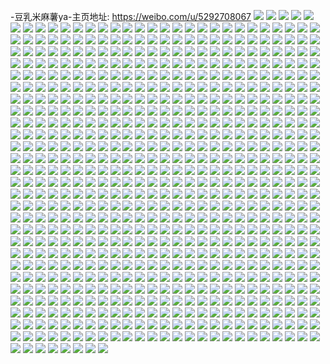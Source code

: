 -豆乳米麻薯ya-主页地址: https://weibo.com/u/5292708067 
![](https://wx4.sinaimg.cn/mw2000/005MbF99ly1h9dji4mm46j30k00iy0tb.jpg) 
![](https://wx4.sinaimg.cn/mw2000/005MbF99ly1h95yn3yqvij30sg0sgtq4.jpg) 
![](https://wx4.sinaimg.cn/mw2000/005MbF99ly1h95yn34e3vj30sg0sgk91.jpg) 
![](https://wx4.sinaimg.cn/mw2000/005MbF99ly1h92lqb2aihj30n00qcn25.jpg) 
![](https://wx4.sinaimg.cn/mw2000/005MbF99ly1h92lqarbvcj30n00ougqo.jpg) 
![](https://wx4.sinaimg.cn/mw2000/005MbF99ly1h92lqbbiwsj30u00u0doh.jpg) 
![](https://wx4.sinaimg.cn/mw2000/005MbF99ly1h92lqbo3o3j30u00u011m.jpg) 
![](https://wx4.sinaimg.cn/mw2000/005MbF99ly1h92lsfhy61j31410u0qby.jpg) 
![](https://wx4.sinaimg.cn/mw2000/005MbF99ly1h8udp5jsruj30n009i3z6.jpg) 
![](https://wx4.sinaimg.cn/mw2000/005MbF99ly1h8udp8twnuj32402d81kz.jpg) 
![](https://wx4.sinaimg.cn/mw2000/005MbF99ly1h8udp517alj322o2rk1ky.jpg) 
![](https://wx4.sinaimg.cn/mw2000/005MbF99ly1h8udp2dhegj31o0280e82.jpg) 
![](https://wx4.sinaimg.cn/mw2000/005MbF99ly1h8udqdqt37j32c0340qv9.jpg) 
![](https://wx4.sinaimg.cn/mw2000/005MbF99ly1h8qvu491xcj31o02807wh.jpg) 
![](https://wx4.sinaimg.cn/mw2000/005MbF99ly1h8qvu5usaoj31o01o04k3.jpg) 
![](https://wx4.sinaimg.cn/mw2000/005MbF99ly1h8qvu3j7ggj31o0280e81.jpg) 
![](https://wx4.sinaimg.cn/mw2000/005MbF99ly1h8onv6av6lj31o0280u0y.jpg) 
![](https://wx4.sinaimg.cn/mw2000/005MbF99ly1h8onv1sx2qj31fv1vqhdt.jpg) 
![](https://wx4.sinaimg.cn/mw2000/005MbF99ly1h8onv3oy2gj31lw236qv5.jpg) 
![](https://wx4.sinaimg.cn/mw2000/005MbF99ly1h8onv8sjwij31o0280x6p.jpg) 
![](https://wx4.sinaimg.cn/mw2000/005MbF99ly1h8nj5scp8pj31400u07bv.jpg) 
![](https://wx4.sinaimg.cn/mw2000/005MbF99ly1h8l6963g2dj31ev1ev7vi.jpg) 
![](https://wx4.sinaimg.cn/mw2000/005MbF99ly1h8l69h6moaj31b00qg10u.jpg) 
![](https://wx4.sinaimg.cn/mw2000/005MbF99ly1h8jzx7kd9zj32kp340hdw.jpg) 
![](https://wx4.sinaimg.cn/mw2000/005MbF99ly1h8jzx37gnrj30sg0sg15o.jpg) 
![](https://wx4.sinaimg.cn/mw2000/005MbF99ly1h8jzx8oms7j30sg0sganw.jpg) 
![](https://wx4.sinaimg.cn/mw2000/005MbF99ly1h8ixbg1xl9j323u35se82.jpg) 
![](https://wx4.sinaimg.cn/mw2000/005MbF99ly1h8ixb9rni0j323u35shdu.jpg) 
![](https://wx4.sinaimg.cn/mw2000/005MbF99ly1h8ixbdb5bfj323u35snpe.jpg) 
![](https://wx4.sinaimg.cn/mw2000/005MbF99ly1h8ixblj46cj323u35snpe.jpg) 
![](https://wx4.sinaimg.cn/mw2000/005MbF99ly1h8ixbiqqg0j323u35skjm.jpg) 
![](https://wx4.sinaimg.cn/mw2000/005MbF99ly1h8ixbohhiaj323u35shdu.jpg) 
![](https://wx4.sinaimg.cn/mw2000/005MbF99ly1h8ixb6eu61j323u35skjo.jpg) 
![](https://wx4.sinaimg.cn/mw2000/005MbF99ly1h8ixbquoooj323u35skjo.jpg) 
![](https://wx4.sinaimg.cn/mw2000/005MbF99ly1h8ixd1ytrcj323u35sb2c.jpg) 
![](https://wx4.sinaimg.cn/mw2000/005MbF99ly1h8hov56uyvj30sg0sg4e1.jpg) 
![](https://wx4.sinaimg.cn/mw2000/005MbF99ly1h8hov66peaj30sg0sgapn.jpg) 
![](https://wx4.sinaimg.cn/mw2000/005MbF99ly1h8hov775rlj30sg0sgnch.jpg) 
![](https://wx4.sinaimg.cn/mw2000/005MbF99ly1h8hov8g5swj30sg0sgh0u.jpg) 
![](https://wx4.sinaimg.cn/mw2000/005MbF99ly1h8hovbwe4zj31o01o04qq.jpg) 
![](https://wx4.sinaimg.cn/mw2000/005MbF99ly1h8hovckwmfj30sg0sgwtr.jpg) 
![](https://wx4.sinaimg.cn/mw2000/005MbF99ly1h8bwjfru7qj30qo0qodsf.jpg) 
![](https://wx4.sinaimg.cn/mw2000/005MbF99ly1h8bwjhgic2j30qo0qo7go.jpg) 
![](https://wx4.sinaimg.cn/mw2000/005MbF99ly1h8bwjikpw1j30qo0qo7g1.jpg) 
![](https://wx4.sinaimg.cn/mw2000/005MbF99ly1h8bwjebliij30qo0qoqeu.jpg) 
![](https://wx4.sinaimg.cn/mw2000/005MbF99ly1h88j7itfslj31o01o01kx.jpg) 
![](https://wx4.sinaimg.cn/mw2000/005MbF99ly1h868lyp9hij30sg0sgadb.jpg) 
![](https://wx4.sinaimg.cn/mw2000/005MbF99ly1h868lyeofgj31910u0af8.jpg) 
![](https://wx4.sinaimg.cn/mw2000/005MbF99ly1h868m0x4pgj314a0sg42z.jpg) 
![](https://wx4.sinaimg.cn/mw2000/005MbF99ly1h868lz3ketj30sg0sgq7y.jpg) 
![](https://wx4.sinaimg.cn/mw2000/005MbF99ly1h868m0csckj30sg0sg78v.jpg) 
![](https://wx4.sinaimg.cn/mw2000/005MbF99ly1h868m13za3j307g07gq2x.jpg) 
![](https://wx4.sinaimg.cn/mw2000/005MbF99ly1h851ihnaq7j30n00q4tcb.jpg) 
![](https://wx4.sinaimg.cn/mw2000/005MbF99ly1h83vivb1jgj31o0280e23.jpg) 
![](https://wx4.sinaimg.cn/mw2000/005MbF99ly1h83vivv9oij31o0280h9d.jpg) 
![](https://wx4.sinaimg.cn/mw2000/005MbF99ly1h83viuw311j31o0280x4x.jpg) 
![](https://wx4.sinaimg.cn/mw2000/005MbF99ly1h83viwntc4j32bh1qmkjl.jpg) 
![](https://wx4.sinaimg.cn/mw2000/005MbF99ly1h83vix27woj30wr0zqjz2.jpg) 
![](https://wx4.sinaimg.cn/mw2000/005MbF99ly1h83vixicuaj31o01907c5.jpg) 
![](https://wx4.sinaimg.cn/mw2000/005MbF99ly1h80u9sbj0lj30u014046o.jpg) 
![](https://wx4.sinaimg.cn/mw2000/005MbF99ly1h80u9smnjsj30k60ja3zp.jpg) 
![](https://wx4.sinaimg.cn/mw2000/005MbF99ly1h80u9sylywj306f066dft.jpg) 
![](https://wx4.sinaimg.cn/mw2000/005MbF99ly1h7y4tt0fi0j30sg1p5qds.jpg) 
![](https://wx4.sinaimg.cn/mw2000/005MbF99ly1h7y4trdosjj33423407wk.jpg) 
![](https://wx4.sinaimg.cn/mw2000/005MbF99ly1h7y4tu2p8yj31o02807wh.jpg) 
![](https://wx4.sinaimg.cn/mw2000/005MbF99ly1h7y4tv2mczj31o0280e81.jpg) 
![](https://wx4.sinaimg.cn/mw2000/005MbF99ly1h7vi2bje6rj30u00u07bi.jpg) 
![](https://wx4.sinaimg.cn/mw2000/005MbF99ly1h7vi2ahi4vj30u00u0wiq.jpg) 
![](https://wx4.sinaimg.cn/mw2000/005MbF99ly1h7vi2chf3cj30u0140agu.jpg) 
![](https://wx4.sinaimg.cn/mw2000/005MbF99ly1h7nidxg2exj31o01o0npd.jpg) 
![](https://wx4.sinaimg.cn/mw2000/005MbF99ly1h7nidzfukoj31o01o01kx.jpg) 
![](https://wx4.sinaimg.cn/mw2000/005MbF99ly1h7nidv3vhij30n01dsnib.jpg) 
![](https://wx4.sinaimg.cn/mw2000/005MbF99ly1h7mj63kfgej30tn0q9410.jpg) 
![](https://wx4.sinaimg.cn/mw2000/005MbF99ly1h7kx96ns0pj30n01ds0zt.jpg) 
![](https://wx4.sinaimg.cn/mw2000/005MbF99ly1h7kx992nr5j30n01ds0z0.jpg) 
![](https://wx4.sinaimg.cn/mw2000/005MbF99ly1h7fdlkpt92j30qo0qoak3.jpg) 
![](https://wx4.sinaimg.cn/mw2000/005MbF99ly1h7fdll6xcsj30qo0qoqcr.jpg) 
![](https://wx4.sinaimg.cn/mw2000/005MbF99ly1h7fdllgxetj30qo0qogtc.jpg) 
![](https://wx4.sinaimg.cn/mw2000/005MbF99ly1h7fdllqbbuj30qo0qogos.jpg) 
![](https://wx4.sinaimg.cn/mw2000/005MbF99ly1h7au6umv7dj31o02807az.jpg) 
![](https://wx4.sinaimg.cn/mw2000/005MbF99ly1h77dhlg7cfj31kw35s1ky.jpg) 
![](https://wx4.sinaimg.cn/mw2000/005MbF99ly1h77dhn3f0vj31o02801ky.jpg) 
![](https://wx4.sinaimg.cn/mw2000/005MbF99ly1h77dhp49orj31o0280kci.jpg) 
![](https://wx4.sinaimg.cn/mw2000/005MbF99ly1h77dhi4a7dj30u00u0dm2.jpg) 
![](https://wx4.sinaimg.cn/mw2000/005MbF99ly1h725pilkdmj30u0140wih.jpg) 
![](https://wx4.sinaimg.cn/mw2000/005MbF99ly1h725pi5qg8j31400u04a8.jpg) 
![](https://wx4.sinaimg.cn/mw2000/005MbF99ly1h725pj8h7ej30u00u0wii.jpg) 
![](https://wx4.sinaimg.cn/mw2000/005MbF99ly1h725pjtaogj30u0140tge.jpg) 
![](https://wx4.sinaimg.cn/mw2000/005MbF99ly1h725pk91jpj30u0140k1a.jpg) 
![](https://wx4.sinaimg.cn/mw2000/005MbF99ly1h725piw3vcj30h00lqmxi.jpg) 
![](https://wx4.sinaimg.cn/mw2000/005MbF99ly1h70hxjhrsyj31670vnwq1.jpg) 
![](https://wx4.sinaimg.cn/mw2000/005MbF99ly1h70hxj41y6j32c0340b2a.jpg) 
![](https://wx4.sinaimg.cn/mw2000/005MbF99ly1h70hxm99k0j32kj232gpp.jpg) 
![](https://wx4.sinaimg.cn/mw2000/005MbF99ly1h6zum2cakgj30u00u0dmj.jpg) 
![](https://wx4.sinaimg.cn/mw2000/005MbF99ly1h6zum2q9p5j30u00u0n1e.jpg) 
![](https://wx4.sinaimg.cn/mw2000/005MbF99ly1h6zum3c5r6j30u00u042l.jpg) 
![](https://wx4.sinaimg.cn/mw2000/005MbF99ly1h6zum3orvtj30sg0sg40g.jpg) 
![](https://wx4.sinaimg.cn/mw2000/005MbF99ly1h6w1soqpdsj30kl0a2wfh.jpg) 
![](https://wx4.sinaimg.cn/mw2000/005MbF99ly1h6uj9sgpxhj31o0280npd.jpg) 
![](https://wx4.sinaimg.cn/mw2000/005MbF99ly1h6uj9tpd5pj31ey1n97wh.jpg) 
![](https://wx4.sinaimg.cn/mw2000/005MbF99ly1h6ujat3qbnj30r40u07ft.jpg) 
![](https://wx4.sinaimg.cn/mw2000/005MbF99ly1h6uj9rfqy1j30v00ntk2v.jpg) 
![](https://wx4.sinaimg.cn/mw2000/005MbF99ly1h6uj9xwtruj30u00wnak4.jpg) 
![](https://wx4.sinaimg.cn/mw2000/005MbF99ly1h6r7f022lej31o01o0b29.jpg) 
![](https://wx4.sinaimg.cn/mw2000/005MbF99ly1h6r7f0r42lj31o01o0b29.jpg) 
![](https://wx4.sinaimg.cn/mw2000/005MbF99ly1h6r7f1hu4fj31o01o07wh.jpg) 
![](https://wx4.sinaimg.cn/mw2000/005MbF99ly1h6r7ezhb59j30tn0tcjs5.jpg) 
![](https://wx4.sinaimg.cn/mw2000/005MbF99ly1h6r7f2fhv9j31o01o04qp.jpg) 
![](https://wx4.sinaimg.cn/mw2000/005MbF99ly1h6r7g6yc42j310k0tzdo4.jpg) 
![](https://wx4.sinaimg.cn/mw2000/005MbF99ly1h6r7ez1pj2j30v50uwtf7.jpg) 
![](https://wx4.sinaimg.cn/mw2000/005MbF99ly1h6r7f4pvlhj30z80jt0u3.jpg) 
![](https://wx4.sinaimg.cn/mw2000/005MbF99ly1h6r7g6hf75j31gr0vq0y6.jpg) 
![](https://wx4.sinaimg.cn/mw2000/005MbF99ly1h6q6ysjia5j30u01is3zo.jpg) 
![](https://wx4.sinaimg.cn/mw2000/005MbF99ly1h6q6yrshb6j30u0141q7s.jpg) 
![](https://wx4.sinaimg.cn/mw2000/005MbF99ly1h6mn1s55zoj30n01dsdis.jpg) 
![](https://wx4.sinaimg.cn/mw2000/005MbF99ly1h6mn1w7uvrj30n01dsdma.jpg) 
![](https://wx4.sinaimg.cn/mw2000/005MbF99ly1h6lgpuu0khj31400u0gyb.jpg) 
![](https://wx4.sinaimg.cn/mw2000/005MbF99ly1h6lgpvh27zj30xy0ry75e.jpg) 
![](https://wx4.sinaimg.cn/mw2000/005MbF99ly1h6jpwi9usfj30u00u0grg.jpg) 
![](https://wx4.sinaimg.cn/mw2000/005MbF99ly1h6jpwipt0tj30u00u0wl4.jpg) 
![](https://wx4.sinaimg.cn/mw2000/005MbF99ly1h6jpwj1wr3j30q50q20ui.jpg) 
![](https://wx4.sinaimg.cn/mw2000/005MbF99ly1h6hxi1lgslj31400u0tby.jpg) 
![](https://wx4.sinaimg.cn/mw2000/005MbF99ly1h6hxin2vmbj30tp0qhq3i.jpg) 
![](https://wx4.sinaimg.cn/mw2000/005MbF99ly1h6gny4mn3nj30u0140dna.jpg) 
![](https://wx4.sinaimg.cn/mw2000/005MbF99ly1h6gny524a8j31400u0gs5.jpg) 
![](https://wx4.sinaimg.cn/mw2000/005MbF99ly1h6gny42n0xj30u00u0grs.jpg) 
![](https://wx4.sinaimg.cn/mw2000/005MbF99ly1h6f24u2abfj31400u0ahm.jpg) 
![](https://wx4.sinaimg.cn/mw2000/005MbF99ly1h6f24ulzjjj30u00u03zi.jpg) 
![](https://wx4.sinaimg.cn/mw2000/005MbF99ly1h6f24qv23ij30u0140n4l.jpg) 
![](https://wx4.sinaimg.cn/mw2000/005MbF99ly1h6b779xudvj30u00vrdm6.jpg) 
![](https://wx4.sinaimg.cn/mw2000/005MbF99ly1h6b77e7x46j31400u0aeo.jpg) 
![](https://wx4.sinaimg.cn/mw2000/005MbF99ly1h6ao4cutadj30zk0j8dkn.jpg) 
![](https://wx4.sinaimg.cn/mw2000/005MbF99ly1h69sudylecj30qs1bn4bv.jpg) 
![](https://wx4.sinaimg.cn/mw2000/005MbF99ly1h69su5rmbmj30u01hckbi.jpg) 
![](https://wx4.sinaimg.cn/mw2000/005MbF99ly1h69sw5rne8j30n01dshdt.jpg) 
![](https://wx4.sinaimg.cn/mw2000/005MbF99ly1h69swatti8j30ry1dqq4t.jpg) 
![](https://wx4.sinaimg.cn/mw2000/005MbF99ly1h69sv10tocj32c0340gpk.jpg) 
![](https://wx4.sinaimg.cn/mw2000/005MbF99ly1h69sw9qnzcj30my14sjsf.jpg) 
![](https://wx4.sinaimg.cn/mw2000/005MbF99ly1h69sw8p1b5j31o01o0wj1.jpg) 
![](https://wx4.sinaimg.cn/mw2000/005MbF99ly1h69sub64n5j31o01o01kx.jpg) 
![](https://wx4.sinaimg.cn/mw2000/005MbF99ly1h66dvg899pj30rs0rs0tz.jpg) 
![](https://wx4.sinaimg.cn/mw2000/005MbF99ly1h65yxge8ozj30n01dsdlj.jpg) 
![](https://wx4.sinaimg.cn/mw2000/005MbF99ly1h64mwif3pbj30u00u0gp0.jpg) 
![](https://wx4.sinaimg.cn/mw2000/005MbF99ly1h64mwiskjsj30u014075j.jpg) 
![](https://wx4.sinaimg.cn/mw2000/005MbF99ly1h61qod205cj31400u0n4p.jpg) 
![](https://wx4.sinaimg.cn/mw2000/005MbF99ly1h61qobhj53j31400u00zv.jpg) 
![](https://wx4.sinaimg.cn/mw2000/005MbF99ly1h61qoeqw99j31400u0q9v.jpg) 
![](https://wx4.sinaimg.cn/mw2000/005MbF99ly1h61qootm9zj30s70n3q49.jpg) 
![](https://wx4.sinaimg.cn/mw2000/005MbF99ly1h60t0yvc55j30u00u0tdr.jpg) 
![](https://wx4.sinaimg.cn/mw2000/005MbF99ly1h60t0zq08xj30u00u0jxb.jpg) 
![](https://wx4.sinaimg.cn/mw2000/005MbF99ly1h60t0y2m76j30u00u0adb.jpg) 
![](https://wx4.sinaimg.cn/mw2000/005MbF99ly1h5zhq1go03j30u00u0gse.jpg) 
![](https://wx4.sinaimg.cn/mw2000/005MbF99ly1h5zhq2z8ezj30u00u0443.jpg) 
![](https://wx4.sinaimg.cn/mw2000/005MbF99ly1h5wk6nmezwj30ma0f1t8u.jpg) 
![](https://wx4.sinaimg.cn/mw2000/005MbF99ly1h5wk6puxgmj31400u0n64.jpg) 
![](https://wx4.sinaimg.cn/mw2000/005MbF99ly1h5wk6qichbj31400u0k3g.jpg) 
![](https://wx4.sinaimg.cn/mw2000/005MbF99ly1h5wk6n16p7j31400u0gnz.jpg) 
![](https://wx4.sinaimg.cn/mw2000/005MbF99ly1h5tg1qkg04j30u00u00wn.jpg) 
![](https://wx4.sinaimg.cn/mw2000/005MbF99ly1h5tg1tfoe4j30u0140gre.jpg) 
![](https://wx4.sinaimg.cn/mw2000/005MbF99ly1h5tg1us595j30u0140agx.jpg) 
![](https://wx4.sinaimg.cn/mw2000/005MbF99ly1h5tg1vndjxj30n00ovwge.jpg) 
![](https://wx4.sinaimg.cn/mw2000/005MbF99ly1h5tg23n6q3j30er0jbdgu.jpg) 
![](https://wx4.sinaimg.cn/mw2000/005MbF99ly1h5tg24ctffj30f40inab1.jpg) 
![](https://wx4.sinaimg.cn/mw2000/005MbF99ly1h5tg25w75cj30u00u0n37.jpg) 
![](https://wx4.sinaimg.cn/mw2000/005MbF99ly1h5tg2353tdj30u0102dm1.jpg) 
![](https://wx4.sinaimg.cn/mw2000/005MbF99ly1h5r8hsr7whj30u00u0tds.jpg) 
![](https://wx4.sinaimg.cn/mw2000/005MbF99ly1h5r8hxjiulj30u00xgq7m.jpg) 
![](https://wx4.sinaimg.cn/mw2000/005MbF99ly1h5nwqu3nfvj30u0140jx3.jpg) 
![](https://wx4.sinaimg.cn/mw2000/005MbF99ly1h5nwqv7neqj30u00u07bg.jpg) 
![](https://wx4.sinaimg.cn/mw2000/005MbF99ly1h5nwqw93hrj31400u0jxd.jpg) 
![](https://wx4.sinaimg.cn/mw2000/005MbF99ly1h5nwqs24zsj30z90u0dlw.jpg) 
![](https://wx4.sinaimg.cn/mw2000/005MbF99ly1h5nwqt74olj30u0140gru.jpg) 
![](https://wx4.sinaimg.cn/mw2000/005MbF99ly1h5m9kqkfybj30n01ds465.jpg) 
![](https://wx4.sinaimg.cn/mw2000/005MbF99ly1h5m8kex3ezj30n00hydiu.jpg) 
![](https://wx4.sinaimg.cn/mw2000/005MbF99ly1h5lc5cgb08j30u00u0n3f.jpg) 
![](https://wx4.sinaimg.cn/mw2000/005MbF99ly1h5lc5e7el5j30u00u0wmj.jpg) 
![](https://wx4.sinaimg.cn/mw2000/005MbF99ly1h5lc5g3omtj30u00u0gt8.jpg) 
![](https://wx4.sinaimg.cn/mw2000/005MbF99ly1h5hi9tkxerj30u00u0ag5.jpg) 
![](https://wx4.sinaimg.cn/mw2000/005MbF99ly1h5hi9v6gkuj30vl0sfaem.jpg) 
![](https://wx4.sinaimg.cn/mw2000/005MbF99ly1h5ei3gj1evj31400u0k1q.jpg) 
![](https://wx4.sinaimg.cn/mw2000/005MbF99ly1h5ei3h9xqkj30vz0nzdj3.jpg) 
![](https://wx4.sinaimg.cn/mw2000/005MbF99ly1h5ei39qmraj30u00suwgd.jpg) 
![](https://wx4.sinaimg.cn/mw2000/005MbF99ly1h5b1x3f1a5j30u0140jwx.jpg) 
![](https://wx4.sinaimg.cn/mw2000/005MbF99ly1h5b1x47sycj31400u0dih.jpg) 
![](https://wx4.sinaimg.cn/mw2000/005MbF99ly1h5b1x5j1tjj30u0140n2m.jpg) 
![](https://wx4.sinaimg.cn/mw2000/005MbF99ly1h58ni8jsjhj31o01o04fn.jpg) 
![](https://wx4.sinaimg.cn/mw2000/005MbF99ly1h58ni9nxhsj31o01o0h1q.jpg) 
![](https://wx4.sinaimg.cn/mw2000/005MbF99ly1h58niaxmdtj31o01o0qnk.jpg) 
![](https://wx4.sinaimg.cn/mw2000/005MbF99ly1h56ohpkf78j319s0prjxs.jpg) 
![](https://wx4.sinaimg.cn/mw2000/005MbF99ly1h56ohwr2e1j30tz0miguk.jpg) 
![](https://wx4.sinaimg.cn/mw2000/005MbF99ly1h56ohvp9m2j31o01o0e7d.jpg) 
![](https://wx4.sinaimg.cn/mw2000/005MbF99ly1h4zobzmqcxj33402c0u0y.jpg) 
![](https://wx4.sinaimg.cn/mw2000/005MbF99ly1h4yfctd7u7j30ad0adglr.jpg) 
![](https://wx4.sinaimg.cn/mw2000/005MbF99ly1h4xgxtmwufj31i1156at3.jpg) 
![](https://wx4.sinaimg.cn/mw2000/005MbF99ly1h4xgxvnnplj33402c0e82.jpg) 
![](https://wx4.sinaimg.cn/mw2000/005MbF99ly1h4xgxxhs6xj33402c01ky.jpg) 
![](https://wx4.sinaimg.cn/mw2000/005MbF99ly1h4xgy02yoij31qf2c0npd.jpg) 
![](https://wx4.sinaimg.cn/mw2000/005MbF99ly1h4xgxy3lauj30sg1kwduv.jpg) 
![](https://wx4.sinaimg.cn/mw2000/005MbF99ly1h4xgy0m3swj30ku0kudjg.jpg) 
![](https://wx4.sinaimg.cn/mw2000/005MbF99ly1h4w6ru8hxlj31o02yob29.jpg) 
![](https://wx4.sinaimg.cn/mw2000/005MbF99ly1h4w6rs4cxwj31o02801kx.jpg) 
![](https://wx4.sinaimg.cn/mw2000/005MbF99ly1h4vvwj0b1uj30n00jfgmi.jpg) 
![](https://wx4.sinaimg.cn/mw2000/005MbF99ly1h4uv6xu29jj30b40b474v.jpg) 
![](https://wx4.sinaimg.cn/mw2000/005MbF99ly1h4tt0si96fj30lz0sk468.jpg) 
![](https://wx4.sinaimg.cn/mw2000/005MbF99ly1h4tt11imnzj30hc0q041d.jpg) 
![](https://wx4.sinaimg.cn/mw2000/005MbF99ly1h4snbj25c4j31o0280e81.jpg) 
![](https://wx4.sinaimg.cn/mw2000/005MbF99ly1h4sncdwim3j31o0280b29.jpg) 
![](https://wx4.sinaimg.cn/mw2000/005MbF99ly1h4sndng34xj31kw35shdu.jpg) 
![](https://wx4.sinaimg.cn/mw2000/005MbF99ly1h4snbikl50j31j315bh6y.jpg) 
![](https://wx4.sinaimg.cn/mw2000/005MbF99ly1h4snbl7gnqj33402c0npd.jpg) 
![](https://wx4.sinaimg.cn/mw2000/005MbF99ly1h4snbmlv7pj33402c0hdu.jpg) 
![](https://wx4.sinaimg.cn/mw2000/005MbF99ly1h4npjewvm8j30u014011e.jpg) 
![](https://wx4.sinaimg.cn/mw2000/005MbF99ly1h4npjf7v2vj30u0140dnu.jpg) 
![](https://wx4.sinaimg.cn/mw2000/005MbF99ly1h4npjfh6pyj30mz0qwq7x.jpg) 
![](https://wx4.sinaimg.cn/mw2000/005MbF99ly1h4npjhjglzj30n01ds43k.jpg) 
![](https://wx4.sinaimg.cn/mw2000/005MbF99ly1h4hcssi1jtj30u00u0gsn.jpg) 
![](https://wx4.sinaimg.cn/mw2000/005MbF99ly1h4hcssyfptj31400u00zc.jpg) 
![](https://wx4.sinaimg.cn/mw2000/005MbF99ly1h4hcstgnyij31400u0490.jpg) 
![](https://wx4.sinaimg.cn/mw2000/005MbF99ly1h4hcsruc0oj30u0140afu.jpg) 
![](https://wx4.sinaimg.cn/mw2000/005MbF99ly1h4hcsu2q5zj31hc0u0k13.jpg) 
![](https://wx4.sinaimg.cn/mw2000/005MbF99ly1h4hcsumvrrj31hc0u07dl.jpg) 
![](https://wx4.sinaimg.cn/mw2000/005MbF99ly1h4hcsx7cd0j30u0140jy2.jpg) 
![](https://wx4.sinaimg.cn/mw2000/005MbF99ly1h4hcsxqvwrj30u01400zq.jpg) 
![](https://wx4.sinaimg.cn/mw2000/005MbF99ly1h4ae9p1rnrj33402c0e86.jpg) 
![](https://wx4.sinaimg.cn/mw2000/005MbF99ly1h4aea1z45oj33402c0kjq.jpg) 
![](https://wx4.sinaimg.cn/mw2000/005MbF99ly1h4ae9utfyvj33402c0npk.jpg) 
![](https://wx4.sinaimg.cn/mw2000/005MbF99ly1h4ae996knnj30w01kwgza.jpg) 
![](https://wx4.sinaimg.cn/mw2000/005MbF99ly1h4aea3gw03j33402c0hdu.jpg) 
![](https://wx4.sinaimg.cn/mw2000/005MbF99ly1h4ae9eka8aj33402c0qv7.jpg) 
![](https://wx4.sinaimg.cn/mw2000/005MbF99ly1h4ae9k6kobj33402c0npf.jpg) 
![](https://wx4.sinaimg.cn/mw2000/005MbF99ly1h493p6cdrrj31o0280kjl.jpg) 
![](https://wx4.sinaimg.cn/mw2000/005MbF99ly1h493p7m2sxj31o0280kjl.jpg) 
![](https://wx4.sinaimg.cn/mw2000/005MbF99ly1h493p87ku6j31o0280kjl.jpg) 
![](https://wx4.sinaimg.cn/mw2000/005MbF99ly1h493p5o2f4j31o01o0e81.jpg) 
![](https://wx4.sinaimg.cn/mw2000/005MbF99ly1h46xaiyybzj30n01dsnmk.jpg) 
![](https://wx4.sinaimg.cn/mw2000/005MbF99ly1h45klj08j2j31o01m9npd.jpg) 
![](https://wx4.sinaimg.cn/mw2000/005MbF99ly1h423b5wynjj31o02804qq.jpg) 
![](https://wx4.sinaimg.cn/mw2000/005MbF99ly1h423bbo4mgj31hr20cb2a.jpg) 
![](https://wx4.sinaimg.cn/mw2000/005MbF99ly1h423b3g49yj31o01o0hdt.jpg) 
![](https://wx4.sinaimg.cn/mw2000/005MbF99ly1h423b0mci7j31o01o0qv5.jpg) 
![](https://wx4.sinaimg.cn/mw2000/005MbF99ly1h40x9sbt35j30n01dsakd.jpg) 
![](https://wx4.sinaimg.cn/mw2000/005MbF99ly1h40x5mv10rj31o01907fa.jpg) 
![](https://wx4.sinaimg.cn/mw2000/005MbF99ly1h40x5n3iiwj31o0190wmn.jpg) 
![](https://wx4.sinaimg.cn/mw2000/005MbF99ly1h40x5ne65rj31o0190jyn.jpg) 
![](https://wx4.sinaimg.cn/mw2000/005MbF99ly1h40x5mdaa8j31o019012g.jpg) 
![](https://wx4.sinaimg.cn/mw2000/005MbF99ly1h40x5nob2fj31o0190dsl.jpg) 
![](https://wx4.sinaimg.cn/mw2000/005MbF99ly1h40x5nxhd5j31o0190k1b.jpg) 
![](https://wx4.sinaimg.cn/mw2000/005MbF99ly1h40x5o7b7cj31o0190dpk.jpg) 
![](https://wx4.sinaimg.cn/mw2000/005MbF99ly1h40x5ohs8ij31o0190afv.jpg) 
![](https://wx4.sinaimg.cn/mw2000/005MbF99ly1h3yno7dloij30n013mdij.jpg) 
![](https://wx4.sinaimg.cn/mw2000/005MbF99ly1h3yno7msq0j30ku0kuafy.jpg) 
![](https://wx4.sinaimg.cn/mw2000/005MbF99ly1h3yno7wxwzj30ku0kujx6.jpg) 
![](https://wx4.sinaimg.cn/mw2000/005MbF99ly1h3yno87v61j30ku0kuwkc.jpg) 
![](https://wx4.sinaimg.cn/mw2000/005MbF99ly1h3yno8pl2kj31o01o0kg0.jpg) 
![](https://wx4.sinaimg.cn/mw2000/005MbF99ly1h3yno944rej31o01o04ou.jpg) 
![](https://wx4.sinaimg.cn/mw2000/005MbF99ly1h3twknj8byj31f61w8npd.jpg) 
![](https://wx4.sinaimg.cn/mw2000/005MbF99ly1h3twkof4uqj31o01o04qp.jpg) 
![](https://wx4.sinaimg.cn/mw2000/005MbF99ly1h3twklfn92j31kw35s7wi.jpg) 
![](https://wx4.sinaimg.cn/mw2000/005MbF99ly1h3twkpcorzj31o01o04qp.jpg) 
![](https://wx4.sinaimg.cn/mw2000/005MbF99ly1h3twkq7rvpj30u01i41af.jpg) 
![](https://wx4.sinaimg.cn/mw2000/005MbF99ly1h3qlyhvh0rj323u35s1l0.jpg) 
![](https://wx4.sinaimg.cn/mw2000/005MbF99ly1h3qlydm591j323w35su0z.jpg) 
![](https://wx4.sinaimg.cn/mw2000/005MbF99ly1h3qlyokz29j31sc2ds1hk.jpg) 
![](https://wx4.sinaimg.cn/mw2000/005MbF99ly1h3qlymk6z8j31hc0u0drf.jpg) 
![](https://wx4.sinaimg.cn/mw2000/005MbF99ly1h3qlymvc75j31d81g84db.jpg) 
![](https://wx4.sinaimg.cn/mw2000/005MbF99ly1h3qlyo02huj32c03404qq.jpg) 
![](https://wx4.sinaimg.cn/mw2000/005MbF99ly1h3m05y0znwj30n00mr41k.jpg) 
![](https://wx4.sinaimg.cn/mw2000/005MbF99ly1h3m05xnbbvj30n00mnadd.jpg) 
![](https://wx4.sinaimg.cn/mw2000/005MbF99ly1h3jojsoy1yj33402c0u11.jpg) 
![](https://wx4.sinaimg.cn/mw2000/005MbF99ly1h3jojxemn1j33402c0qv9.jpg) 
![](https://wx4.sinaimg.cn/mw2000/005MbF99ly1h3joki2eplj33402c0kjp.jpg) 
![](https://wx4.sinaimg.cn/mw2000/005MbF99ly1h3jok276k2j33402c0qva.jpg) 
![](https://wx4.sinaimg.cn/mw2000/005MbF99ly1h3jol2wdnuj33403404qs.jpg) 
![](https://wx4.sinaimg.cn/mw2000/005MbF99ly1h3jok84rnuj33402c0hdz.jpg) 
![](https://wx4.sinaimg.cn/mw2000/005MbF99ly1h3jokzj0ixj323k25kx6q.jpg) 
![](https://wx4.sinaimg.cn/mw2000/005MbF99ly1h3jokvir88j31o01o0nhg.jpg) 
![](https://wx4.sinaimg.cn/mw2000/005MbF99ly1h3jokde8l3j32dc35su11.jpg) 
![](https://wx4.sinaimg.cn/mw2000/005MbF99ly1h3jokozenij3340340b2f.jpg) 
![](https://wx4.sinaimg.cn/mw2000/005MbF99ly1h3joku0umnj33402c0kjp.jpg) 
![](https://wx4.sinaimg.cn/mw2000/005MbF99ly1h3jol9dc9gj3340340qv9.jpg) 
![](https://wx4.sinaimg.cn/mw2000/005MbF99ly1h3jolccocij32c01zxkjm.jpg) 
![](https://wx4.sinaimg.cn/mw2000/005MbF99ly1h3jolht5erj30n00h8td0.jpg) 
![](https://wx4.sinaimg.cn/mw2000/005MbF99ly1h3jolh4c0wj32c03407wn.jpg) 
![](https://wx4.sinaimg.cn/mw2000/005MbF99ly1h3dxv0mt13j33402c0b2b.jpg) 
![](https://wx4.sinaimg.cn/mw2000/005MbF99ly1h3dxv2byvlj33402c0x6q.jpg) 
![](https://wx4.sinaimg.cn/mw2000/005MbF99ly1h3dxv5v09xj33402c0hdv.jpg) 
![](https://wx4.sinaimg.cn/mw2000/005MbF99ly1h3dxv8j1q5j33402c0u0y.jpg) 
![](https://wx4.sinaimg.cn/mw2000/005MbF99ly1h3dxv93hu6j30tz0miwkd.jpg) 
![](https://wx4.sinaimg.cn/mw2000/005MbF99ly1h3dxvh70lwj32c03404qs.jpg) 
![](https://wx4.sinaimg.cn/mw2000/005MbF99ly1h3dxvj6z9nj33402c0e83.jpg) 
![](https://wx4.sinaimg.cn/mw2000/005MbF99ly1h3dxvl5zrvj33402c0e83.jpg) 
![](https://wx4.sinaimg.cn/mw2000/005MbF99ly1h3dxvojw28j33402c0hdv.jpg) 
![](https://wx4.sinaimg.cn/mw2000/005MbF99ly1h3dxvwliiuj33402c07wj.jpg) 
![](https://wx4.sinaimg.cn/mw2000/005MbF99ly1h3aj5lj0hvj31o01o0e7v.jpg) 
![](https://wx4.sinaimg.cn/mw2000/005MbF99ly1h35im96v8aj32da35s4qt.jpg) 
![](https://wx4.sinaimg.cn/mw2000/005MbF99ly1h35imd48f6j33402c0hdw.jpg) 
![](https://wx4.sinaimg.cn/mw2000/005MbF99ly1h35imh26cnj31s035s4qs.jpg) 
![](https://wx4.sinaimg.cn/mw2000/005MbF99ly1h35imlaucqj31s035s7wk.jpg) 
![](https://wx4.sinaimg.cn/mw2000/005MbF99ly1h35imm98wjj31o01o07wh.jpg) 
![](https://wx4.sinaimg.cn/mw2000/005MbF99ly1h3041lwipsj31o01o04qp.jpg) 
![](https://wx4.sinaimg.cn/mw2000/005MbF99ly1h3041mx5gnj31o01o07wh.jpg) 
![](https://wx4.sinaimg.cn/mw2000/005MbF99ly1h2xrnide4sj31s035skjr.jpg) 
![](https://wx4.sinaimg.cn/mw2000/005MbF99ly1h2xrnt90jrj31s035sqv8.jpg) 
![](https://wx4.sinaimg.cn/mw2000/005MbF99ly1h2xrp1jkjrj31s035s7wm.jpg) 
![](https://wx4.sinaimg.cn/mw2000/005MbF99ly1h2xrs3pgi3j31s035shdv.jpg) 
![](https://wx4.sinaimg.cn/mw2000/005MbF99ly1h2xrncqpayj30u0140h0h.jpg) 
![](https://wx4.sinaimg.cn/mw2000/005MbF99ly1h2t1fgfh5hj31o01o04pe.jpg) 
![](https://wx4.sinaimg.cn/mw2000/005MbF99ly1h2t1fha4rmj31o01o04qp.jpg) 
![](https://wx4.sinaimg.cn/mw2000/005MbF99ly1h2t1fhwdi0j31o01o04qp.jpg) 
![](https://wx4.sinaimg.cn/mw2000/005MbF99ly1h2t1fijv5ej31o01o04qp.jpg) 
![](https://wx4.sinaimg.cn/mw2000/005MbF99ly1h2pforqx60j30nj0t5dop.jpg) 
![](https://wx4.sinaimg.cn/mw2000/005MbF99ly1h2o3pleuyaj30tz0mi17t.jpg) 
![](https://wx4.sinaimg.cn/mw2000/005MbF99ly1h2o3pkqw80j30tz0mi4f5.jpg) 
![](https://wx4.sinaimg.cn/mw2000/005MbF99ly1h2o3od4wb9j30f00v740h.jpg) 
![](https://wx4.sinaimg.cn/mw2000/005MbF99ly1h2o3oawu6sj32c03404qq.jpg) 
![](https://wx4.sinaimg.cn/mw2000/005MbF99ly1h2kwo56sxdj31sc2dskhg.jpg) 
![](https://wx4.sinaimg.cn/mw2000/005MbF99ly1h2kwo5s4apj31o01o0b29.jpg) 
![](https://wx4.sinaimg.cn/mw2000/005MbF99ly1h2kwo48q63j31o01o04qp.jpg) 
![](https://wx4.sinaimg.cn/mw2000/005MbF99ly1h2js8qxb9cj328g28gb2a.jpg) 
![](https://wx4.sinaimg.cn/mw2000/005MbF99ly1h2j8puvdibj30n01dsgqj.jpg) 
![](https://wx4.sinaimg.cn/mw2000/005MbF99ly1h2h6z1k3wvj31ja1ky1kx.jpg) 
![](https://wx4.sinaimg.cn/mw2000/005MbF99ly1h2h6z8p3ixj31s60u0qhr.jpg) 
![](https://wx4.sinaimg.cn/mw2000/005MbF99ly1h2h6z7ooesj32c0340e83.jpg) 
![](https://wx4.sinaimg.cn/mw2000/005MbF99ly1h2h6yz17bmj32c03404qr.jpg) 
![](https://wx4.sinaimg.cn/mw2000/005MbF99ly1h2gbyza2zwj30r10sg78j.jpg) 
![](https://wx4.sinaimg.cn/mw2000/005MbF99ly1h2fvt0s9z2j30qo0qotaw.jpg) 
![](https://wx4.sinaimg.cn/mw2000/005MbF99ly1h2e0eqsfc1j32c0340npf.jpg) 
![](https://wx4.sinaimg.cn/mw2000/005MbF99ly1h2e0ep0jifj32c03404qq.jpg) 
![](https://wx4.sinaimg.cn/mw2000/005MbF99ly1h2e0erlw0jj31o01o0b29.jpg) 
![](https://wx4.sinaimg.cn/mw2000/005MbF99ly1h2e0esd0v9j31o01o04qp.jpg) 
![](https://wx4.sinaimg.cn/mw2000/005MbF99ly1h29cyvvvfbj32dc35s7wi.jpg) 
![](https://wx4.sinaimg.cn/mw2000/005MbF99ly1h29cyxe45bj30sg1kjwws.jpg) 
![](https://wx4.sinaimg.cn/mw2000/005MbF99ly1h29cz053x5j31o0280kjl.jpg) 
![](https://wx4.sinaimg.cn/mw2000/005MbF99ly1h29czjc72yj30th13017e.jpg) 
![](https://wx4.sinaimg.cn/mw2000/005MbF99ly1h292vf3zktj33402c0hdu.jpg) 
![](https://wx4.sinaimg.cn/mw2000/005MbF99ly1h292vgkw5ej31bg13gwss.jpg) 
![](https://wx4.sinaimg.cn/mw2000/005MbF99ly1h292vhf0cjj32c0340qv5.jpg) 
![](https://wx4.sinaimg.cn/mw2000/005MbF99ly1h292vdf1epj30un11xgts.jpg) 
![](https://wx4.sinaimg.cn/mw2000/005MbF99ly1h24suwy9k8j31o01o01kx.jpg) 
![](https://wx4.sinaimg.cn/mw2000/005MbF99ly1h24suxc0izj31o01o01kx.jpg) 
![](https://wx4.sinaimg.cn/mw2000/005MbF99ly1h24suxvmp4j31o01o01kx.jpg) 
![](https://wx4.sinaimg.cn/mw2000/005MbF99ly1h24suwdk9gj30qo0qoqes.jpg) 
![](https://wx4.sinaimg.cn/mw2000/005MbF99ly1h22ji8y9qkj30sf1jdahf.jpg) 
![](https://wx4.sinaimg.cn/mw2000/005MbF99ly1h208owxescj323u35s7wi.jpg) 
![](https://wx4.sinaimg.cn/mw2000/005MbF99ly1h208p0fn7uj323u35snpe.jpg) 
![](https://wx4.sinaimg.cn/mw2000/005MbF99ly1h208p38n6cj323u35sqv6.jpg) 
![](https://wx4.sinaimg.cn/mw2000/005MbF99ly1h208p4rup2j31ym2xye81.jpg) 
![](https://wx4.sinaimg.cn/mw2000/005MbF99ly1h1wsff2v6fj323u35snpj.jpg) 
![](https://wx4.sinaimg.cn/mw2000/005MbF99ly1h1wsfapqbbj323u35snpd.jpg) 
![](https://wx4.sinaimg.cn/mw2000/005MbF99ly1h1wsfoi2sdj34tc37kqv7.jpg) 
![](https://wx4.sinaimg.cn/mw2000/005MbF99ly1h1wsftnig9j337k4tce83.jpg) 
![](https://wx4.sinaimg.cn/mw2000/005MbF99ly1h1wsfqtfv6j337k4tchdv.jpg) 
![](https://wx4.sinaimg.cn/mw2000/005MbF99ly1h1wsf8d1qdj323t35skjl.jpg) 
![](https://wx4.sinaimg.cn/mw2000/005MbF99ly1h1wsf24gorj323t35qkjl.jpg) 
![](https://wx4.sinaimg.cn/mw2000/005MbF99ly1h1wsf6e1j9j323t35s1l3.jpg) 
![](https://wx4.sinaimg.cn/mw2000/005MbF99ly1h1wsfio6jmj323u35sb2e.jpg) 
![](https://wx4.sinaimg.cn/mw2000/005MbF99ly1h1wsflwkt6j323t35sx6u.jpg) 
![](https://wx4.sinaimg.cn/mw2000/005MbF99ly1h1t98ajq54j33342bcu0z.jpg) 
![](https://wx4.sinaimg.cn/mw2000/005MbF99ly1h1t98cutu4j32bc3344qt.jpg) 
![](https://wx4.sinaimg.cn/mw2000/005MbF99ly1h1t98eivjej33342bcqv5.jpg) 
![](https://wx4.sinaimg.cn/mw2000/005MbF99ly1h1t98d9tzkj30qo0qoaix.jpg) 
![](https://wx4.sinaimg.cn/mw2000/005MbF99ly1h1ruxsra4vj30qo0qo10l.jpg) 
![](https://wx4.sinaimg.cn/mw2000/005MbF99ly1h1ruxt3gu1j30qo0qo7c9.jpg) 
![](https://wx4.sinaimg.cn/mw2000/005MbF99ly1h1ruxteo5vj30qo0qo10z.jpg) 
![](https://wx4.sinaimg.cn/mw2000/005MbF99ly1h1ruxtpks4j31hc0oyadt.jpg) 
![](https://wx4.sinaimg.cn/mw2000/005MbF99ly1h1pnfqhx6jj32bc334npd.jpg) 
![](https://wx4.sinaimg.cn/mw2000/005MbF99ly1h1pnfragaxj33342bcx6p.jpg) 
![](https://wx4.sinaimg.cn/mw2000/005MbF99ly1h1pnfs2uh9j33342bckjl.jpg) 
![](https://wx4.sinaimg.cn/mw2000/005MbF99ly1h1pnfsw5fzj33342bcnpd.jpg) 
![](https://wx4.sinaimg.cn/mw2000/005MbF99ly1h1makjek85j33342bcqv5.jpg) 
![](https://wx4.sinaimg.cn/mw2000/005MbF99ly1h1makk8gawj32bc334qv5.jpg) 
![](https://wx4.sinaimg.cn/mw2000/005MbF99ly1h1maklod0dj33342bcb2a.jpg) 
![](https://wx4.sinaimg.cn/mw2000/005MbF99ly1h1makn3lszj33342bchdv.jpg) 
![](https://wx4.sinaimg.cn/mw2000/005MbF99ly1h1jvn2421qj33342bcnpd.jpg) 
![](https://wx4.sinaimg.cn/mw2000/005MbF99ly1h1jvney7ctj30r60uu44v.jpg) 
![](https://wx4.sinaimg.cn/mw2000/005MbF99ly1h1jvn2r52vj30qo0qon86.jpg) 
![](https://wx4.sinaimg.cn/mw2000/005MbF99ly1h1jvn380baj30qo0qoaj9.jpg) 
![](https://wx4.sinaimg.cn/mw2000/005MbF99ly1h1iv5pf3nej32bc3347wi.jpg) 
![](https://wx4.sinaimg.cn/mw2000/005MbF99ly1h1iv5qqz8ej33342bcqv5.jpg) 
![](https://wx4.sinaimg.cn/mw2000/005MbF99ly1h1iv5ros4mj33342bcu0x.jpg) 
![](https://wx4.sinaimg.cn/mw2000/005MbF99ly1h1dtisk5bdj30ta0w5ta4.jpg) 
![](https://wx4.sinaimg.cn/mw2000/005MbF99ly1h1cvkdlsk7j33342bc1ky.jpg) 
![](https://wx4.sinaimg.cn/mw2000/005MbF99ly1h1cvkew9upj33342bc4qq.jpg) 
![](https://wx4.sinaimg.cn/mw2000/005MbF99ly1h1cvkfxtf4j32bc334hdt.jpg) 
![](https://wx4.sinaimg.cn/mw2000/005MbF99ly1h1cvkgzfbnj33342bcu0x.jpg) 
![](https://wx4.sinaimg.cn/mw2000/005MbF99ly1h1cvkig2j5j33342bcu0x.jpg) 
![](https://wx4.sinaimg.cn/mw2000/005MbF99ly1h1cvkizvwej31rz1uie0q.jpg) 
![](https://wx4.sinaimg.cn/mw2000/005MbF99ly1h1aq2tozd4j33342bcu03.jpg) 
![](https://wx4.sinaimg.cn/mw2000/005MbF99ly1h1aq2ucgpfj328p1ta7ry.jpg) 
![](https://wx4.sinaimg.cn/mw2000/005MbF99ly1h1aq2vue6mj329z2dwkjl.jpg) 
![](https://wx4.sinaimg.cn/mw2000/005MbF99ly1h1aq2smoelj30sg0sgaj4.jpg) 
![](https://wx4.sinaimg.cn/mw2000/005MbF99ly1h178dg93njj33342bcb29.jpg) 
![](https://wx4.sinaimg.cn/mw2000/005MbF99ly1h178dl6qltj30r60ni76z.jpg) 
![](https://wx4.sinaimg.cn/mw2000/005MbF99ly1h178dialnzj30qo0qoguw.jpg) 
![](https://wx4.sinaimg.cn/mw2000/005MbF99ly1h178dj2uikj30qo0qoqcr.jpg) 
![](https://wx4.sinaimg.cn/mw2000/005MbF99ly1h14y6s2aprj30sg0sgn74.jpg) 
![](https://wx4.sinaimg.cn/mw2000/005MbF99ly1h14y6sjubbj30qo0qoqaq.jpg) 
![](https://wx4.sinaimg.cn/mw2000/005MbF99ly1h11g9zl11fj32b42b4qv5.jpg) 
![](https://wx4.sinaimg.cn/mw2000/005MbF99ly1h11g9zx9z3j30oy0oygpp.jpg) 
![](https://wx4.sinaimg.cn/mw2000/005MbF99ly1h11gaj2sonj30r60u0786.jpg) 
![](https://wx4.sinaimg.cn/mw2000/005MbF99ly1h11ga0j769j30qo0zkgsj.jpg) 
![](https://wx4.sinaimg.cn/mw2000/005MbF99ly1h0z7ecau5fj30qo0zkakx.jpg) 
![](https://wx4.sinaimg.cn/mw2000/005MbF99ly1h0z7ecmu6pj30qo0zk138.jpg) 
![](https://wx4.sinaimg.cn/mw2000/005MbF99ly1h0z7ebcqrjj311v0o7wk1.jpg) 
![](https://wx4.sinaimg.cn/mw2000/005MbF99ly1h0z7ebxqy9j30u00h3wh5.jpg) 
![](https://wx4.sinaimg.cn/mw2000/005MbF99ly1h0xmkob5kjj32b42b44qr.jpg) 
![](https://wx4.sinaimg.cn/mw2000/005MbF99ly1h0xmkpzvc2j32b42b44qr.jpg) 
![](https://wx4.sinaimg.cn/mw2000/005MbF99ly1h0xmksbof9j32b42b4x6q.jpg) 
![](https://wx4.sinaimg.cn/mw2000/005MbF99ly1h0y1bfjxmaj32b42b4e81.jpg) 
![](https://wx4.sinaimg.cn/mw2000/005MbF99ly1h0wjufnfl7j30qo0qo459.jpg) 
![](https://wx4.sinaimg.cn/mw2000/005MbF99ly1h0wjtwwn3bj32b42b4hdt.jpg) 
![](https://wx4.sinaimg.cn/mw2000/005MbF99ly1h0wjtz6ixxj32b42b4x6q.jpg) 
![](https://wx4.sinaimg.cn/mw2000/005MbF99ly1h0wju1571vj32b42b4b29.jpg) 
![](https://wx4.sinaimg.cn/mw2000/005MbF99ly1h0qscvgixoj30r60kd432.jpg) 
![](https://wx4.sinaimg.cn/mw2000/005MbF99ly1h0qscwbol5j33342bce81.jpg) 
![](https://wx4.sinaimg.cn/mw2000/005MbF99ly1h0qscxdvumj31401hc1du.jpg) 
![](https://wx4.sinaimg.cn/mw2000/005MbF99ly1h0qscylr7uj31401hc1cs.jpg) 
![](https://wx4.sinaimg.cn/mw2000/005MbF99ly1h0nhxyq7rhj31c01o61kx.jpg) 
![](https://wx4.sinaimg.cn/mw2000/005MbF99ly1h0nhy08szaj33342bcb2a.jpg) 
![](https://wx4.sinaimg.cn/mw2000/005MbF99ly1h0kvv58fqzj33342bcu0y.jpg) 
![](https://wx4.sinaimg.cn/mw2000/005MbF99ly1h0kvv6fbl6j33342bc1ky.jpg) 
![](https://wx4.sinaimg.cn/mw2000/005MbF99ly1h0k1ovj3wcj30qo0qodo7.jpg) 
![](https://wx4.sinaimg.cn/mw2000/005MbF99ly1h0k1ozucc1j30p90o57dm.jpg) 
![](https://wx4.sinaimg.cn/mw2000/005MbF99ly1h0k1p43qwnj30mp0kq454.jpg) 
![](https://wx4.sinaimg.cn/mw2000/005MbF99ly1h0j2h9mst6j30u00vswkb.jpg) 
![](https://wx4.sinaimg.cn/mw2000/005MbF99ly1h0g81uyt7vj3140140gzn.jpg) 
![](https://wx4.sinaimg.cn/mw2000/005MbF99ly1h0g81vhaumj3140140tkb.jpg) 
![](https://wx4.sinaimg.cn/mw2000/005MbF99ly1h0g81w4f8oj30qo0qodnr.jpg) 
![](https://wx4.sinaimg.cn/mw2000/005MbF99ly1h0g81vpzd2j30qo0qoail.jpg) 
![](https://wx4.sinaimg.cn/mw2000/005MbF99ly1h0fkl7h9lxj31la11nauv.jpg) 
![](https://wx4.sinaimg.cn/mw2000/005MbF99ly1h0fkl848k2j31hc0u0477.jpg) 
![](https://wx4.sinaimg.cn/mw2000/005MbF99ly1h0ecwgq8lxj32b42b4npd.jpg) 
![](https://wx4.sinaimg.cn/mw2000/005MbF99ly1h0e5cj9xtij30qo0qotih.jpg) 
![](https://wx4.sinaimg.cn/mw2000/005MbF99ly1h0e5cjt4f7j30sg0sg4be.jpg) 
![](https://wx4.sinaimg.cn/mw2000/005MbF99ly1h0cxxpgf7vj30r60ts41m.jpg) 
![](https://wx4.sinaimg.cn/mw2000/005MbF99ly1h0cqn8yt7nj32b42b4hdt.jpg) 
![](https://wx4.sinaimg.cn/mw2000/005MbF99ly1h0c0pw71udj31401hcatk.jpg) 
![](https://wx4.sinaimg.cn/mw2000/005MbF99ly1h0c0pxxt1dj32192ponpd.jpg) 
![](https://wx4.sinaimg.cn/mw2000/005MbF99ly1h0c0q29kfgj32dc35snpg.jpg) 
![](https://wx4.sinaimg.cn/mw2000/005MbF99ly1h0c0q6h43tj32dc35skjo.jpg) 
![](https://wx4.sinaimg.cn/mw2000/005MbF99ly1h0atqie19xj30tc0xcgo0.jpg) 
![](https://wx4.sinaimg.cn/mw2000/005MbF99ly1h085xldltcj30r60dpmyc.jpg) 
![](https://wx4.sinaimg.cn/mw2000/005MbF99ly1h07jgv401hj30u01s6ta6.jpg) 
![](https://wx4.sinaimg.cn/mw2000/005MbF99ly1h06dy1evu6j329p1kw4ld.jpg) 
![](https://wx4.sinaimg.cn/mw2000/005MbF99ly1h06dyxcdryj30r615u787.jpg) 
![](https://wx4.sinaimg.cn/mw2000/005MbF99ly1h062vcbfknj30qo0qo119.jpg) 
![](https://wx4.sinaimg.cn/mw2000/005MbF99ly1h062vcmha8j30qo0qo7cj.jpg) 
![](https://wx4.sinaimg.cn/mw2000/005MbF99ly1h062vd7rhnj30qo0qows1.jpg) 
![](https://wx4.sinaimg.cn/mw2000/005MbF99ly1h062vdknmtj30qo0qotlt.jpg) 
![](https://wx4.sinaimg.cn/mw2000/005MbF99ly1h061in1lm8j30u01s64by.jpg) 
![](https://wx4.sinaimg.cn/mw2000/005MbF99ly1h03pwouww9j30qo0qowpk.jpg) 
![](https://wx4.sinaimg.cn/mw2000/005MbF99ly1h03pwp7xmij30qo0qoqef.jpg) 
![](https://wx4.sinaimg.cn/mw2000/005MbF99ly1h03pwpiyohj30qo0qo4a5.jpg) 
![](https://wx4.sinaimg.cn/mw2000/005MbF99ly1h03pwpuhupj30qo0qo49v.jpg) 
![](https://wx4.sinaimg.cn/mw2000/005MbF99ly1h03pyg7x8mj30qo0qodr6.jpg) 
![](https://wx4.sinaimg.cn/mw2000/005MbF99ly1h03pyhqkz1j3193187ndl.jpg) 
![](https://wx4.sinaimg.cn/mw2000/005MbF99ly1h02ngvs1djj30sn0v6wkc.jpg) 
![](https://wx4.sinaimg.cn/mw2000/005MbF99ly1h02bd26yzzj30q90abt9n.jpg) 
![](https://wx4.sinaimg.cn/mw2000/005MbF99ly1h01ht00frtj31c01c0tmx.jpg) 
![](https://wx4.sinaimg.cn/mw2000/005MbF99ly1h01ht2qcszj3140140gzt.jpg) 
![](https://wx4.sinaimg.cn/mw2000/005MbF99ly1h01ht6o0tcj3140140wuh.jpg) 
![](https://wx4.sinaimg.cn/mw2000/005MbF99ly1h01hwt9hgfj32b42b44qq.jpg) 
![](https://wx4.sinaimg.cn/mw2000/005MbF99ly1h016k7uk3pj30se0sgaca.jpg) 
![](https://wx4.sinaimg.cn/mw2000/005MbF99ly1gzy2jytlc0j30so0o50xb.jpg) 
![](https://wx4.sinaimg.cn/mw2000/005MbF99ly1gzy1bq3vbvj31xf28skjl.jpg) 
![](https://wx4.sinaimg.cn/mw2000/005MbF99ly1gzy1bqz5k5j32b42b47vj.jpg) 
![](https://wx4.sinaimg.cn/mw2000/005MbF99ly1gzy1bsdqedj31401hce81.jpg) 
![](https://wx4.sinaimg.cn/mw2000/005MbF99ly1gzy1bt8spaj30lx0mcgtf.jpg) 
![](https://wx4.sinaimg.cn/mw2000/005MbF99ly1gzwz0zgjvbj30ry0cqjrs.jpg) 
![](https://wx4.sinaimg.cn/mw2000/005MbF99ly1gzvuj1k49rj31402801ky.jpg) 
![](https://wx4.sinaimg.cn/mw2000/005MbF99ly1gzvuj48x01j30vx1ks7wh.jpg) 
![](https://wx4.sinaimg.cn/mw2000/005MbF99ly1gztokkv5smj30qo0qok0n.jpg) 
![](https://wx4.sinaimg.cn/mw2000/005MbF99ly1gztoko5e3pj30r60ottep.jpg) 
![](https://wx4.sinaimg.cn/mw2000/005MbF99ly1gztoklycjfj32bc2bbe6f.jpg) 
![](https://wx4.sinaimg.cn/mw2000/005MbF99ly1gztoknoxfrj32531v34qp.jpg) 
![](https://wx4.sinaimg.cn/mw2000/005MbF99ly1gzt9ijju7oj31c02dc1kx.jpg) 
![](https://wx4.sinaimg.cn/mw2000/005MbF99ly1gzt9ijx6dbj30sg0sgafv.jpg) 
![](https://wx4.sinaimg.cn/mw2000/005MbF99ly1gzr2pal3uij30zk0qok3x.jpg) 
![](https://wx4.sinaimg.cn/mw2000/005MbF99ly1gzr2pbx761j30zk0qok5t.jpg) 
![](https://wx4.sinaimg.cn/mw2000/005MbF99ly1gzoqbgrtvkj30xr1o0gw6.jpg) 
![](https://wx4.sinaimg.cn/mw2000/005MbF99ly1gzoqbhak08j30u01hcwq3.jpg) 
![](https://wx4.sinaimg.cn/mw2000/005MbF99ly1gzoqbhxz1wj30zk1hcndd.jpg) 
![](https://wx4.sinaimg.cn/mw2000/005MbF99ly1gzoqbjdhvoj30u01hc7jw.jpg) 
![](https://wx4.sinaimg.cn/mw2000/005MbF99ly1gzns3b6kapj30qb0z6ajx.jpg) 
![](https://wx4.sinaimg.cn/mw2000/005MbF99ly1gzngm1d1tlj31d70vokb1.jpg) 
![](https://wx4.sinaimg.cn/mw2000/005MbF99ly1gzngm2rof6j33342bcnpe.jpg) 
![](https://wx4.sinaimg.cn/mw2000/005MbF99ly1gzngm38826j30u00bjmxi.jpg) 
![](https://wx4.sinaimg.cn/mw2000/005MbF99ly1gzngm3l9tij30qo0qogxt.jpg) 
![](https://wx4.sinaimg.cn/mw2000/005MbF99ly1gzlc9koq1sj30sg0sg4c5.jpg) 
![](https://wx4.sinaimg.cn/mw2000/005MbF99ly1gzlc9l6kohj30sg0sggxn.jpg) 
![](https://wx4.sinaimg.cn/mw2000/005MbF99ly1gzlc9lm7ptj30sg0sgtmo.jpg) 
![](https://wx4.sinaimg.cn/mw2000/005MbF99ly1gzlc9m1h5xj30sg0sg4au.jpg) 
![](https://wx4.sinaimg.cn/mw2000/005MbF99ly1gzjzzd1tj7j30u00qlguf.jpg) 
![](https://wx4.sinaimg.cn/mw2000/005MbF99ly1gzjzze1k98j30sg0sg7lq.jpg) 
![](https://wx4.sinaimg.cn/mw2000/005MbF99ly1gzjzzez926j30qo0qoqf8.jpg) 
![](https://wx4.sinaimg.cn/mw2000/005MbF99ly1gzjzzfhioyj30qo0qo4ak.jpg) 
![](https://wx4.sinaimg.cn/mw2000/005MbF99ly1gzj53fknx7j30u01s67jv.jpg) 
![](https://wx4.sinaimg.cn/mw2000/005MbF99ly1gzhxxhpqdpj31401hc4qp.jpg) 
![](https://wx4.sinaimg.cn/mw2000/005MbF99ly1gzhxxi9vaqj30zk0qone4.jpg) 
![](https://wx4.sinaimg.cn/mw2000/005MbF99ly1gzhxxjke97j31df0x0b29.jpg) 
![](https://wx4.sinaimg.cn/mw2000/005MbF99ly1gzhxxk8xnpj30zk0qo4d7.jpg) 
![](https://wx4.sinaimg.cn/mw2000/005MbF99ly1gzgs7hqfhsj30ty0ty7bg.jpg) 
![](https://wx4.sinaimg.cn/mw2000/005MbF99ly1gzgs7iu8faj30tz0tzndb.jpg) 
![](https://wx4.sinaimg.cn/mw2000/005MbF99ly1gzgs7m37kjj32bb2bce82.jpg) 
![](https://wx4.sinaimg.cn/mw2000/005MbF99ly1gzgs7h9tlej315y10c48d.jpg) 
![](https://wx4.sinaimg.cn/mw2000/005MbF99ly1gzglujs8h9j30u01s6791.jpg) 
![](https://wx4.sinaimg.cn/mw2000/005MbF99ly1gzffm63zqij31c80u0gto.jpg) 
![](https://wx4.sinaimg.cn/mw2000/005MbF99ly1gzffm6lsrkj30u0190dlq.jpg) 
![](https://wx4.sinaimg.cn/mw2000/005MbF99ly1gzc6sacp97j32c0340qv6.jpg) 
![](https://wx4.sinaimg.cn/mw2000/005MbF99ly1gzc6sav103j30sg0sggyg.jpg) 
![](https://wx4.sinaimg.cn/mw2000/005MbF99ly1gzc6sbc0lcj30sg0sgk3n.jpg) 
![](https://wx4.sinaimg.cn/mw2000/005MbF99ly1gzc6sbtle6j30sg0sgthw.jpg) 
![](https://wx4.sinaimg.cn/mw2000/005MbF99ly1gzbm816rdnj30w20mhwpu.jpg) 
![](https://wx4.sinaimg.cn/mw2000/005MbF99ly1gzb5ukotuaj30r60jxjtl.jpg) 
![](https://wx4.sinaimg.cn/mw2000/005MbF99ly1gzb0ld0odzj31s60u0k2b.jpg) 
![](https://wx4.sinaimg.cn/mw2000/005MbF99ly1gzaxkrzj3qj30sg2fsb29.jpg) 
![](https://wx4.sinaimg.cn/mw2000/005MbF99ly1gz9fy8wjg6j30u00t2gqj.jpg) 
![](https://wx4.sinaimg.cn/mw2000/005MbF99ly1gz9fyacc53j30ku0ku41l.jpg) 
![](https://wx4.sinaimg.cn/mw2000/005MbF99ly1gz9fyaogcwj30ku0ku77p.jpg) 
![](https://wx4.sinaimg.cn/mw2000/005MbF99ly1gz9fyb23rsj30ku0kudjh.jpg) 
![](https://wx4.sinaimg.cn/mw2000/005MbF99ly1gz7o30ozq2j30r60qpgow.jpg) 
![](https://wx4.sinaimg.cn/mw2000/005MbF99ly1gz7o2fw2gqj30ts07k0uc.jpg) 
![](https://wx4.sinaimg.cn/mw2000/005MbF99ly1gz7llo2yenj30sg35s7wi.jpg) 
![](https://wx4.sinaimg.cn/mw2000/005MbF99ly1gz5giw98tsj31s035su0x.jpg) 
![](https://wx4.sinaimg.cn/mw2000/005MbF99ly1gz5gislok0j312g12cdpa.jpg) 
![](https://wx4.sinaimg.cn/mw2000/005MbF99ly1gz5git6367j316c1k2tmi.jpg) 
![](https://wx4.sinaimg.cn/mw2000/005MbF99ly1gz5gitq57fj316c1l816n.jpg) 
![](https://wx4.sinaimg.cn/mw2000/005MbF99ly1gz5giuim69j31ky16cqft.jpg) 
![](https://wx4.sinaimg.cn/mw2000/005MbF99ly1gz5giuvi5aj3104128n8o.jpg) 
![](https://wx4.sinaimg.cn/mw2000/005MbF99ly1gz0lnas6ljj30qo1hckcn.jpg) 
![](https://wx4.sinaimg.cn/mw2000/005MbF99ly1gz0lnbo3fkj316o1kwh9q.jpg) 
![](https://wx4.sinaimg.cn/mw2000/005MbF99ly1gz0lnc9kaoj30qo0zk7in.jpg) 
![](https://wx4.sinaimg.cn/mw2000/005MbF99ly1gz0lncnam3j30qo0zkanm.jpg) 
![](https://wx4.sinaimg.cn/mw2000/005MbF99ly1gz0lnflqzvj31901o0e82.jpg) 
![](https://wx4.sinaimg.cn/mw2000/005MbF99ly1gz0lq3qeq1j30ku0rs7fa.jpg) 
![](https://wx4.sinaimg.cn/mw2000/005MbF99ly1gyxyxf9i5ej30qo0zk7ch.jpg) 
![](https://wx4.sinaimg.cn/mw2000/005MbF99ly1gyxyxfonf1j30qo0zkn6p.jpg) 
![](https://wx4.sinaimg.cn/mw2000/005MbF99ly1gyxyxg2wi1j30qo0zk7c6.jpg) 
![](https://wx4.sinaimg.cn/mw2000/005MbF99ly1gyxyxghrsxj30qo0zk47e.jpg) 
![](https://wx4.sinaimg.cn/mw2000/005MbF99ly1gyuod1qf0rj30zk0qo7g1.jpg) 
![](https://wx4.sinaimg.cn/mw2000/005MbF99ly1gyuod23azaj30zk0qodqq.jpg) 
![](https://wx4.sinaimg.cn/mw2000/005MbF99ly1gyuod2dmi0j30zk0qon8f.jpg) 
![](https://wx4.sinaimg.cn/mw2000/005MbF99ly1gyuod1c0tdj31fr1rch4s.jpg) 
![](https://wx4.sinaimg.cn/mw2000/005MbF99ly1gytrs11pw9j333z2bzqv7.jpg) 
![](https://wx4.sinaimg.cn/mw2000/005MbF99ly1gytrs3bm1kj333z2bz7wj.jpg) 
![](https://wx4.sinaimg.cn/mw2000/005MbF99ly1gytrs4plitj32c0340npe.jpg) 
![](https://wx4.sinaimg.cn/mw2000/005MbF99ly1gytrs6c6bpj33402c0b2b.jpg) 
![](https://wx4.sinaimg.cn/mw2000/005MbF99ly1gytrs7pjsdj32c03401ky.jpg) 
![](https://wx4.sinaimg.cn/mw2000/005MbF99ly1gytrs9vbxhj32c027ikjm.jpg) 
![](https://wx4.sinaimg.cn/mw2000/005MbF99ly1gyr7fpinxjj30zk0qo7bx.jpg) 
![](https://wx4.sinaimg.cn/mw2000/005MbF99ly1gyr7fpzxf6j30zk0qogs3.jpg) 
![](https://wx4.sinaimg.cn/mw2000/005MbF99ly1gyr7fqakxij30zk0qo45p.jpg) 
![](https://wx4.sinaimg.cn/mw2000/005MbF99ly1gyr7fr1onbj30zk0qo14i.jpg) 
![](https://wx4.sinaimg.cn/mw2000/005MbF99ly1gymk5g44esj33342bce85.jpg) 
![](https://wx4.sinaimg.cn/mw2000/005MbF99ly1gymk5ivim8j33342bc1ky.jpg) 
![](https://wx4.sinaimg.cn/mw2000/005MbF99ly1gymk5jtz82j30pu0todpu.jpg) 
![](https://wx4.sinaimg.cn/mw2000/005MbF99ly1gymk5kfq5dj31401hck3b.jpg) 
![](https://wx4.sinaimg.cn/mw2000/005MbF99ly1gymk5lkh9mj31401hcx46.jpg) 
![](https://wx4.sinaimg.cn/mw2000/005MbF99ly1gymk5mc26nj30qo0zkwrb.jpg) 
![](https://wx4.sinaimg.cn/mw2000/005MbF99ly1gyljs82x2pj32bc334x6p.jpg) 
![](https://wx4.sinaimg.cn/mw2000/005MbF99ly1gyljs8y4sgj32bc334e81.jpg) 
![](https://wx4.sinaimg.cn/mw2000/005MbF99ly1gyljsa2e1wj33342bckjl.jpg) 
![](https://wx4.sinaimg.cn/mw2000/005MbF99ly1gygwto8am9j30u0140q6m.jpg) 
![](https://wx4.sinaimg.cn/mw2000/005MbF99ly1gygwtsrlz5j33342bc4qq.jpg) 
![](https://wx4.sinaimg.cn/mw2000/005MbF99ly1gygwtwz0sbj33342bc1ky.jpg) 
![](https://wx4.sinaimg.cn/mw2000/005MbF99ly1gygwtxfmr8j30r61ab0v9.jpg) 
![](https://wx4.sinaimg.cn/mw2000/005MbF99ly1gyd5znq83fj30r60sy44z.jpg) 
![](https://wx4.sinaimg.cn/mw2000/005MbF99ly1gyd5zo2kalj30r60uqq9c.jpg) 
![](https://wx4.sinaimg.cn/mw2000/005MbF99ly1gyd5zoca3wj30r60w5jzb.jpg) 
![](https://wx4.sinaimg.cn/mw2000/005MbF99ly1gyd5zvv2inj30r60w1n4b.jpg) 
![](https://wx4.sinaimg.cn/mw2000/005MbF99ly1gyatkmo8igj30qo0zk4c4.jpg) 
![](https://wx4.sinaimg.cn/mw2000/005MbF99ly1gyatkoeb70j30r610845i.jpg) 
![](https://wx4.sinaimg.cn/mw2000/005MbF99ly1gyatkseb06j30qo0zkgzj.jpg) 
![](https://wx4.sinaimg.cn/mw2000/005MbF99ly1gyatmeab5nj33342bcnpg.jpg) 
![](https://wx4.sinaimg.cn/mw2000/005MbF99ly1gyatkt60b0j30r6129dkr.jpg) 
![](https://wx4.sinaimg.cn/mw2000/005MbF99ly1gyatmf7lyoj31400u0agf.jpg) 
![](https://wx4.sinaimg.cn/mw2000/005MbF99ly1gy8mkjwwypj31qj22d7wi.jpg) 
![](https://wx4.sinaimg.cn/mw2000/005MbF99ly1gy8mkn2bsxj322v2qn1kx.jpg) 
![](https://wx4.sinaimg.cn/mw2000/005MbF99ly1gy8mkqul60j33342bce81.jpg) 
![](https://wx4.sinaimg.cn/mw2000/005MbF99ly1gy7ttlcuq8j33342bc1kz.jpg) 
![](https://wx4.sinaimg.cn/mw2000/005MbF99ly1gy7ttx6rtsj33342bckjm.jpg) 
![](https://wx4.sinaimg.cn/mw2000/005MbF99ly1gy7tu5gn41j33342bcnpe.jpg) 
![](https://wx4.sinaimg.cn/mw2000/005MbF99ly1gy7tu9xvmgj33342bcx6q.jpg) 
![](https://wx4.sinaimg.cn/mw2000/005MbF99ly1gy6ggqyqq9j30qo0zkwsm.jpg) 
![](https://wx4.sinaimg.cn/mw2000/005MbF99ly1gy6ggrt47jj30qo0zkk55.jpg) 
![](https://wx4.sinaimg.cn/mw2000/005MbF99ly1gy6ggt72vyj30r60ugn6d.jpg) 
![](https://wx4.sinaimg.cn/mw2000/005MbF99ly1gy57ylet21j31m41feh9t.jpg) 
![](https://wx4.sinaimg.cn/mw2000/005MbF99ly1gy57ym9raqj30u01hc7fx.jpg) 
![](https://wx4.sinaimg.cn/mw2000/005MbF99ly1gy48srv305j30qn0vptit.jpg) 
![](https://wx4.sinaimg.cn/mw2000/005MbF99ly1gy48ssmd8uj30sg0sg19q.jpg) 
![](https://wx4.sinaimg.cn/mw2000/005MbF99ly1gy36574664j30zk0qok4z.jpg) 
![](https://wx4.sinaimg.cn/mw2000/005MbF99ly1gy3657elxpj30qo0zk0x0.jpg) 
![](https://wx4.sinaimg.cn/mw2000/005MbF99ly1gy3657s5hsj30zk0qo47j.jpg) 
![](https://wx4.sinaimg.cn/mw2000/005MbF99ly1gy36584phtj30zk0qowme.jpg) 
![](https://wx4.sinaimg.cn/mw2000/005MbF99ly1gy0wuzshujj30qo0qon3x.jpg) 
![](https://wx4.sinaimg.cn/mw2000/005MbF99ly1gy0wv134kwj30u010j41j.jpg) 
![](https://wx4.sinaimg.cn/mw2000/005MbF99ly1gy0wv4vmkrj31hc0oygrp.jpg) 
![](https://wx4.sinaimg.cn/mw2000/005MbF99ly1gy0wv2dmvqj30u00fvgnn.jpg) 
![](https://wx4.sinaimg.cn/mw2000/005MbF99ly1gxxgp8vk50j31400u0gtx.jpg) 
![](https://wx4.sinaimg.cn/mw2000/005MbF99ly1gxxgp9z0qbj31400u044e.jpg) 
![](https://wx4.sinaimg.cn/mw2000/005MbF99ly1gxxgpbspdhj31400u0jxl.jpg) 
![](https://wx4.sinaimg.cn/mw2000/005MbF99ly1gxxgpcggxuj31hc0oytf4.jpg) 
![](https://wx4.sinaimg.cn/mw2000/005MbF99ly1gxxgpe58vij30sg0sgjy1.jpg) 
![](https://wx4.sinaimg.cn/mw2000/005MbF99ly1gxxgpgsgpoj30qo0qojzr.jpg) 
![](https://wx4.sinaimg.cn/mw2000/005MbF99ly1gxvynkpgwmj33342bc7wj.jpg) 
![](https://wx4.sinaimg.cn/mw2000/005MbF99ly1gxtqktrx0pj30u014044z.jpg) 
![](https://wx4.sinaimg.cn/mw2000/005MbF99ly1gxtqkuawknj30u0140gs8.jpg) 
![](https://wx4.sinaimg.cn/mw2000/005MbF99ly1gxtqkui70nj30u00u00ut.jpg) 
![](https://wx4.sinaimg.cn/mw2000/005MbF99ly1gxtqkuqd0fj30u01407ay.jpg) 
![](https://wx4.sinaimg.cn/mw2000/005MbF99ly1gxtqkuznldj30qo0qodju.jpg) 
![](https://wx4.sinaimg.cn/mw2000/005MbF99ly1gxtqkv91y1j30qo0zkq9d.jpg) 
![](https://wx4.sinaimg.cn/mw2000/005MbF99ly1gxtqkvz2z2j30t01fkamz.jpg) 
![](https://wx4.sinaimg.cn/mw2000/005MbF99ly1gxtqkwl1a6j30qo0zkk19.jpg) 
![](https://wx4.sinaimg.cn/mw2000/005MbF99ly1gxtqkx3yiuj30qo0zktir.jpg) 
![](https://wx4.sinaimg.cn/mw2000/005MbF99ly1gxrl1ey0whj30qo0zkh0u.jpg) 
![](https://wx4.sinaimg.cn/mw2000/005MbF99ly1gxrl1h19baj30qo0zk7if.jpg) 
![](https://wx4.sinaimg.cn/mw2000/005MbF99ly1gxrl1jd43xj30zk0qo16v.jpg) 
![](https://wx4.sinaimg.cn/mw2000/005MbF99ly1gxrl1oe5z1j30qo0qoaki.jpg) 
![](https://wx4.sinaimg.cn/mw2000/005MbF99ly1gxpcpbus3dj30q80uagrx.jpg) 
![](https://wx4.sinaimg.cn/mw2000/005MbF99ly1gxpcpcgh97j30r60si79l.jpg) 
![](https://wx4.sinaimg.cn/mw2000/005MbF99ly1gxpcpd94i1j30qo0zkgui.jpg) 
![](https://wx4.sinaimg.cn/mw2000/005MbF99ly1gxpcpid4btj30u00v8n1q.jpg) 
![](https://wx4.sinaimg.cn/mw2000/005MbF99ly1gxljg3ukwrj31400u0agv.jpg) 
![](https://wx4.sinaimg.cn/mw2000/005MbF99ly1gxljg542shj31400u0dkq.jpg) 
![](https://wx4.sinaimg.cn/mw2000/005MbF99ly1gxljg792rrj30zk0qo45a.jpg) 
![](https://wx4.sinaimg.cn/mw2000/005MbF99ly1gxkb87a3p2j30qo0zk7h4.jpg) 
![](https://wx4.sinaimg.cn/mw2000/005MbF99ly1gxkb894geuj30q40vcdtp.jpg) 
![](https://wx4.sinaimg.cn/mw2000/005MbF99ly1gxkb89hvx9j30r60v3tdz.jpg) 
![](https://wx4.sinaimg.cn/mw2000/005MbF99ly1gxjixkv9vlj30zk0qoh0m.jpg) 
![](https://wx4.sinaimg.cn/mw2000/005MbF99ly1gxjixl7jelj30zk0qotmn.jpg) 
![](https://wx4.sinaimg.cn/mw2000/005MbF99ly1gxjixlscvvj30zk0qo4cj.jpg) 
![](https://wx4.sinaimg.cn/mw2000/005MbF99ly1gx3da4ma35j30u01400vu.jpg) 
![](https://wx4.sinaimg.cn/mw2000/005MbF99ly1gx3da6aib0j30u01hc0y3.jpg) 
![](https://wx4.sinaimg.cn/mw2000/005MbF99ly1gx3da701mgj30u0140wgy.jpg) 
![](https://wx4.sinaimg.cn/mw2000/005MbF99ly1gx3da7xrqmj30u0140goz.jpg) 
![](https://wx4.sinaimg.cn/mw2000/005MbF99ly1gx3da9gbj1j30u00u0jyz.jpg) 
![](https://wx4.sinaimg.cn/mw2000/005MbF99ly1gx3dactm37j30qo0qon10.jpg) 
![](https://wx4.sinaimg.cn/mw2000/005MbF99ly1gwxnrqkl3vj30u0140gog.jpg) 
![](https://wx4.sinaimg.cn/mw2000/005MbF99ly1gwxnrr1dagj30qo0qo0y3.jpg) 
![](https://wx4.sinaimg.cn/mw2000/005MbF99ly1gwxnrrk5okj30qc0sb0y8.jpg) 
![](https://wx4.sinaimg.cn/mw2000/005MbF99ly1gwxnrsbftzj30qo0qote2.jpg) 
![](https://wx4.sinaimg.cn/mw2000/005MbF99ly1gwxnrssy91j30qk0u3n2m.jpg) 
![](https://wx4.sinaimg.cn/mw2000/005MbF99ly1gwxnrrtqtsj30gc0bswf8.jpg) 
![](https://wx4.sinaimg.cn/mw2000/005MbF99ly1gwt7mk6p09j30u00hfdhj.jpg) 
![](https://wx4.sinaimg.cn/mw2000/005MbF99ly1gwt7mki5p7j30u00oidh6.jpg) 
![](https://wx4.sinaimg.cn/mw2000/005MbF99ly1gwt7n0qd1nj31400u0wka.jpg) 
![](https://wx4.sinaimg.cn/mw2000/005MbF99ly1gwt7ml72vaj30qo0zkqeb.jpg) 
![](https://wx4.sinaimg.cn/mw2000/005MbF99ly1gw27kiq2e7j30qo0zk18i.jpg) 
![](https://wx4.sinaimg.cn/mw2000/005MbF99ly1gw27kjkq7qj30qo0zknd6.jpg) 
![](https://wx4.sinaimg.cn/mw2000/005MbF99ly1gw27kk37kdj30qo0zkh1h.jpg) 
![](https://wx4.sinaimg.cn/mw2000/005MbF99ly1gw27kkj13dj30qo0zkh1l.jpg) 
![](https://wx4.sinaimg.cn/mw2000/005MbF99ly1gw27kowgkej30qo0zkk77.jpg) 
![](https://wx4.sinaimg.cn/mw2000/005MbF99ly1gw27khwxc0j33342bce82.jpg) 
![](https://wx4.sinaimg.cn/mw2000/005MbF99ly1gw27kljv4jj33342bc1ky.jpg) 
![](https://wx4.sinaimg.cn/mw2000/005MbF99ly1gw27knfm8aj33342bcqv5.jpg) 
![](https://wx4.sinaimg.cn/mw2000/005MbF99ly1gw27kof1ibj33342bce82.jpg) 
![](https://wx4.sinaimg.cn/mw2000/005MbF99ly1gtz783iq8rj30qo0qoak3.jpg) 
![](https://wx4.sinaimg.cn/mw2000/005MbF99ly1gtz7835hcaj30qo0qo48v.jpg) 
![](https://wx4.sinaimg.cn/mw2000/005MbF99ly1gtz783u1wgj30qo0qoak6.jpg) 
![](https://wx4.sinaimg.cn/mw2000/005MbF99ly1gtz7846cjjj30qo0qo7fr.jpg) 
![](https://wx4.sinaimg.cn/mw2000/005MbF99ly1gtz784jitsj30qo0zk46p.jpg) 
![](https://wx4.sinaimg.cn/mw2000/005MbF99ly1gtz784wjmbj30qo0qo4ak.jpg) 
![](https://wx4.sinaimg.cn/mw2000/005MbF99ly1gtlcyzrnafj315r15rk7p.jpg) 
![](https://wx4.sinaimg.cn/mw2000/005MbF99ly1gtlcz0uqeij31g01mt7kc.jpg) 
![](https://wx4.sinaimg.cn/mw2000/005MbF99ly1gtlcz2t5rpj32b42b4qv5.jpg) 
![](https://wx4.sinaimg.cn/mw2000/005MbF99ly1gtlcz3h6g0j314w1cmnbs.jpg) 
![](https://wx4.sinaimg.cn/mw2000/005MbF99ly1gtlcz5i4c0j33341g0kjl.jpg) 
![](https://wx4.sinaimg.cn/mw2000/005MbF99ly1gtlcz70jhyj31651fb4qq.jpg) 
![](https://wx4.sinaimg.cn/mw2000/005MbF99ly1gt53ep2w4bj30qo2ege81.jpg) 
![](https://wx4.sinaimg.cn/mw2000/005MbF99ly1gt53eq2lk9j30t01fkkhp.jpg) 
![](https://wx4.sinaimg.cn/mw2000/005MbF99ly1gstemibmtwj31901o0ws9.jpg) 
![](https://wx4.sinaimg.cn/mw2000/005MbF99ly1gstemizhqej31901oe4ay.jpg) 
![](https://wx4.sinaimg.cn/mw2000/005MbF99ly1gstemjm6q6j30xe1codmk.jpg) 
![](https://wx4.sinaimg.cn/mw2000/005MbF99ly1gstemljv1gj316o1kwx2p.jpg) 
![](https://wx4.sinaimg.cn/mw2000/005MbF99ly1gsqyd5albvj31hc0oyk19.jpg) 
![](https://wx4.sinaimg.cn/mw2000/005MbF99ly1gsqyd5tyejj30qo0zk4al.jpg) 
![](https://wx4.sinaimg.cn/mw2000/005MbF99ly1gsqydea25ej31hc0oy7gb.jpg) 
![](https://wx4.sinaimg.cn/mw2000/005MbF99ly1gsdg546unzj30u00xracu.jpg) 
![](https://wx4.sinaimg.cn/mw2000/005MbF99ly1gq5krt1topj30s03407wi.jpg) 
![](https://wx4.sinaimg.cn/mw2000/005MbF99ly1gq5kru6ae0j310b340npf.jpg) 
![](https://wx4.sinaimg.cn/mw2000/005MbF99ly1gms5duwyi3j31w02ionpg.jpg) 
![](https://wx4.sinaimg.cn/mw2000/005MbF99ly1gms5edv0hoj31w02ionpg.jpg) 
![](https://wx4.sinaimg.cn/mw2000/005MbF99gy1gm0a488jwij31c01s0npe.jpg) 
![](https://wx4.sinaimg.cn/mw2000/005MbF99gy1gm0a4d7fiqj31c01s07wk.jpg) 
![](https://wx4.sinaimg.cn/mw2000/005MbF99gy1gm0a4igetdj31c01s0e84.jpg) 
![](https://wx4.sinaimg.cn/mw2000/005MbF99gy1gm0a4nbgj7j31c01s07wk.jpg) 
![](https://wx4.sinaimg.cn/mw2000/005MbF99gy1glas3etqrcj315o2bc4qr.jpg) 
![](https://wx4.sinaimg.cn/mw2000/005MbF99gy1glas3oe5v1j31c01s0b2c.jpg) 
